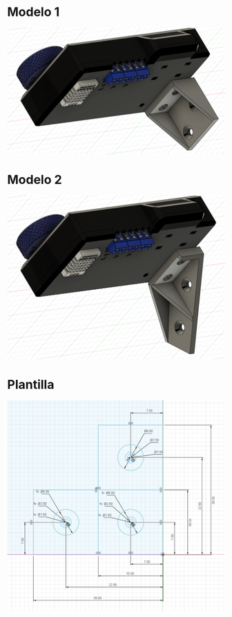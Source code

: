 # Modelo 1
![Anclaje modelo 1](./Carcasa%20Enclosure3D%20Anclaje%201.png)

# Modelo 2
![Anclaje modelo 2](./Carcasa%20Enclosure3D%20Anclaje%202.png)

# Plantilla
![Template anclajes](./Carcasa%20Enclosure3D%20Template%20anclaje.png)
